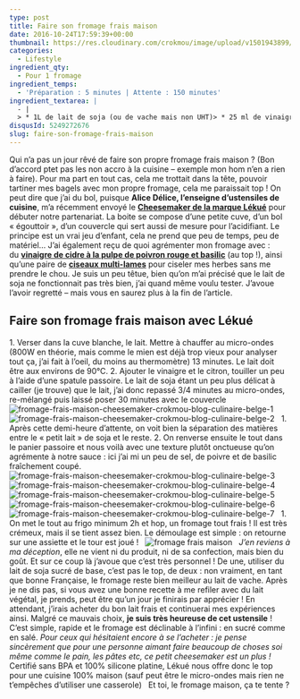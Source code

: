 ```yaml
---
type: post
title: Faire son fromage frais maison
date: 2016-10-24T17:59:39+00:00
thumbnail: https://res.cloudinary.com/crokmou/image/upload/v1501943899/fromage-frais-maison-cheesemaker-crokmou-blog-culinaire-belge.jpg
categories: 
  - Lifestyle
ingredient_qty: 
  - Pour 1 fromage
ingredient_temps: 
  - 'Préparation : 5 minutes | Attente : 150 minutes'
ingredient_textarea: |
  - |
  > * 1L de lait de soja (ou de vache mais non UHT)> * 25 ml de vinaigre> * le jus d'un petit citron> * herbes> * sel> * poivre
disqusId: 5249272676
slug: faire-son-fromage-frais-maison
---
```


Qui n’a pas un jour rêvé de faire son propre fromage frais maison ? (Bon d’accord ptet pas les non accro à la cuisine – exemple mon hom n’en a rien à faire). Pour ma part en tout cas, cela me trottait dans la tête, pouvoir tartiner mes bagels avec mon propre fromage, cela me paraissait top ! On peut dire que j’ai du bol, puisque **Alice Délice, l’enseigne d’ustensiles de cuisine**, m’a récemment envoyé le **[Cheesemaker de la marque Lékué](https://www.alicedelice.com/cuisson/kit-fromage-frais-livret-de-recette-1016444.html)** pour débuter notre partenariat. La boite se compose d’une petite cuve, d’un bol « égouttoir », d’un couvercle qui sert aussi de mesure pour l’acidifiant. Le principe est un vrai jeu d’enfant, cela ne prend que peu de temps, peu de matériel… J’ai également reçu de quoi agrémenter mon fromage avec : du **[vinaigre de cidre à la pulpe de poivron rouge et basilic](https://www.alicedelice.com/huile/vinaigre-de-cidre-a-la-pulpe-de-poivron-rouge-et-basilic-1016694.html)** (au top !), ainsi qu’une paire de **[ciseaux multi-lames](https://www.alicedelice.com/ciseaux-de-cuisine/ciseaux-a-herbes-1014616.html)** pour ciseler mes herbes sans me prendre le chou. Je suis un peu têtue, bien qu’on m’ai précisé que le lait de soja ne fonctionnait pas très bien, j’ai quand même voulu tester. J’avoue l’avoir regretté – mais vous en saurez plus à la fin de l’article.  

## Faire son fromage frais maison avec Lékué 

1\. Verser dans la cuve blanche, le lait. Mettre à chauffer au micro-ondes (800W en théorie, mais comme le mien est déjà trop vieux pour analyser tout ça, j’ai fait à l’oeil, du moins au thermomètre) 13 minutes. Le lait doit être aux environs de 90°C. 2\. Ajouter le vinaigre et le citron, touiller un peu à l’aide d’une spatule passoire. Le lait de soja étant un peu plus délicat à cailler (je trouve) que le lait, j’ai donc repassé 3/4 minutes au micro-ondes, re-mélangé puis laissé poser 30 minutes avec le couvercle   ![fromage-frais-maison-cheesemaker-crokmou-blog-culinaire-belge-1](http://www.crokmou.com/wp-content/uploads/2016/10/fromage-frais-maison-cheesemaker-crokmou-blog-culinaire-belge-1.jpg)![fromage-frais-maison-cheesemaker-crokmou-blog-culinaire-belge-2](http://www.crokmou.com/wp-content/uploads/2016/10/fromage-frais-maison-cheesemaker-crokmou-blog-culinaire-belge-2.jpg)   1\. Après cette demi-heure d’attente, on voit bien la séparation des matières entre le « petit lait » de soja et le reste. 2\. On renverse ensuite le tout dans le panier passoire et nous voilà avec une texture plutôt onctueuse qu’on agrémente à notre sauce : ici j’ai mi un peu de sel, de poivre et de basilic fraîchement coupé.   ![fromage-frais-maison-cheesemaker-crokmou-blog-culinaire-belge-3](http://www.crokmou.com/wp-content/uploads/2016/10/fromage-frais-maison-cheesemaker-crokmou-blog-culinaire-belge-3.jpg) ![fromage-frais-maison-cheesemaker-crokmou-blog-culinaire-belge-4](http://www.crokmou.com/wp-content/uploads/2016/10/fromage-frais-maison-cheesemaker-crokmou-blog-culinaire-belge-4.jpg) ![fromage-frais-maison-cheesemaker-crokmou-blog-culinaire-belge-5](http://www.crokmou.com/wp-content/uploads/2016/10/fromage-frais-maison-cheesemaker-crokmou-blog-culinaire-belge-5.jpg) ![fromage-frais-maison-cheesemaker-crokmou-blog-culinaire-belge-6](http://www.crokmou.com/wp-content/uploads/2016/10/fromage-frais-maison-cheesemaker-crokmou-blog-culinaire-belge-6.jpg)![fromage-frais-maison-cheesemaker-crokmou-blog-culinaire-belge-7](http://www.crokmou.com/wp-content/uploads/2016/10/fromage-frais-maison-cheesemaker-crokmou-blog-culinaire-belge-7.jpg)   1\. On met le tout au frigo minimum 2h et hop, un fromage tout frais ! Il est très crémeux, mais il se tient assez bien. Le démoulage est simple : on retourne sur une assiette et le tour est joué !   ![fromage frais maison](http://www.crokmou.com/wp-content/uploads/2016/10/fromage-frais-maison-cheesemaker-crokmou-blog-culinaire-belge-8.jpg)   _J’en reviens à ma déception_, elle ne vient ni du produit, ni de sa confection, mais bien du goût. Et sur ce coup là j’avoue que c’est très personnel ! De une, utiliser du lait de soja sucré de base, c’est pas le top, de deux : non vraiment, en tant que bonne Française, le fromage reste bien meilleur au lait de vache. Après je ne dis pas, si vous avez une bonne recette à me refiler avec du lait végétal, je prends, peut être qu’un jour je finirais par apprécier ! En attendant, j’irais acheter du bon lait frais et continuerai mes expériences ainsi. Malgré ce mauvais choix, **je suis très heureuse de cet ustensile** ! C’est simple, rapide et le fromage est déclinable à l’infini : en sucré comme en salé. _Pour ceux qui hésitaient encore à se l’acheter : je pense sincèrement que pour une personne aimant faire beaucoup de choses soi même comme le pain, les pâtes etc, ce petit cheesemaker est un plus !_ Certifié sans BPA et 100% silicone platine, Lékué nous offre donc le top pour une cuisine 100% maison (sauf peut être le micro-ondes mais rien ne t’empêches d’utiliser une casserole)   Et toi, le fromage maison, ça te tente ?